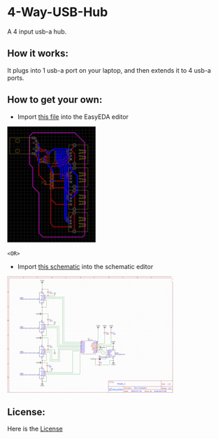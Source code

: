 # 4-Way-USB-Hub
A 4 input usb-a hub.

## How it works:
It plugs into 1 usb-a port on your laptop, and then extends it to 4 usb-a ports.

## How to get your own:
- Import [this file](PCB_PCB_usb-hub_latest.pdf) into the EasyEDA editor

![design](design_v2.png)

    <OR>

- Import [this schematic](Schematic_usb-hub_2024-07-24.pdf) into the schematic editor

![schematic](schematic_v2.png)


## License:
Here is the [License](LICENSE)